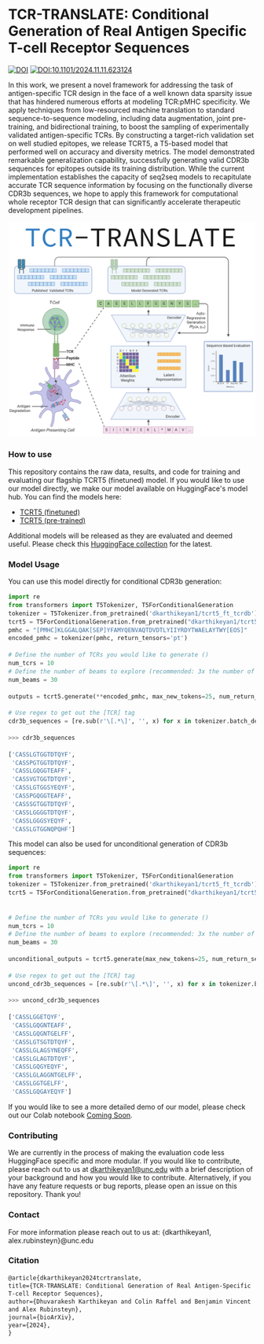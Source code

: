 # TCR-TRANSLATE: Conditional Generation of Real Antigen Specific T-cell Receptor Sequences

[![DOI](https://zenodo.org/badge/DOI/10.5281/zenodo.15068618.svg)](https://doi.org/10.5281/zenodo.15068618)
[![DOI:10.1101/2024.11.11.623124](http://img.shields.io/badge/DOI-10.1101/2024.11.11.623124-B31B1B.svg)](https://doi.org/10.1101/2024.11.11.623124)

In this work, we present a novel framework for addressing the task of antigen-specific TCR design in the face
of a well known data sparsity issue that has hindered numerous efforts at modeling TCR:pMHC specificity. 
We apply techniques from low-resourced machine translation to standard sequence-to-sequence modeling, including data augmentation, 
joint pre-training, and bidirectional training, to boost the sampling of experimentally validated antigen-specific TCRs. 
By constructing a target-rich validation set on well studied epitopes, we release TCRT5, a T5-based model that performed well on accuracy and diversity
metrics. The model demonstrated remarkable generalization capability, successfully generating valid CDR3b sequences for epitopes outside 
its training distribution. While the current implementation establishes the capacity of seq2seq models to recapitulate accurate 
TCR sequence information by focusing on the functionally diverse CDR3b sequences, we hope to apply this framework for computational 
whole receptor TCR design that can significantly accelerate therapeutic development pipelines.

![](assets/tcr_translate_logo2.png)

### How to use

This repository contains the raw data, results, and code for training and evaluating our flagship TCRT5 (finetuned) model. If you would 
like to use our model directly, we make our model available on HuggingFace's model hub. You can find the models here: 
 
 * [TCRT5 (finetuned)](https://huggingface.co/dkarthikeyan1/tcrt5_ft_tcrdb)
 * [TCRT5 (pre-trained)](https://huggingface.co/dkarthikeyan1/tcrt5_pre_tcrdb)

Additional models will be released as they are evaluated and deemed useful. Please check this 
[HuggingFace collection](https://huggingface.co/collections/dkarthikeyan1/tcr-translate-672d0c28f20af220669d073c) for the latest.
 
### Model Usage

You can use this model directly for conditional CDR3b generation:

```python
import re
from transformers import T5Tokenizer, T5ForConditionalGeneration
tokenizer = T5Tokenizer.from_pretrained('dkarthikeyan1/tcrt5_ft_tcrdb')
tcrt5 = T5ForConditionalGeneration.from_pretrained("dkarthikeyan1/tcrt5_ft_tcrdb")
pmhc = "[PMHC]KLGGALQAK[SEP]YFAMYQENVAQTDVDTLYIIYRDYTWAELAYTWY[EOS]"
encoded_pmhc = tokenizer(pmhc, return_tensors='pt')

# Define the number of TCRs you would like to generate ()
num_tcrs = 10
# Define the number of beams to explore (recommended: 3x the number of TCRs)
num_beams = 30

outputs = tcrt5.generate(**encoded_pmhc, max_new_tokens=25, num_return_sequences=num_tcrs, num_beams=num_beams)

# Use regex to get out the [TCR] tag
cdr3b_sequences = [re.sub(r'\[.*\]', '', x) for x in tokenizer.batch_decode(outputs, skip_special_tokens=True)]

>>> cdr3b_sequences

['CASSLGTGGTDTQYF',
 'CASSPGTGGTDTQYF',
 'CASSLGQGGTEAFF',
 'CASSVGTGGTDTQYF',
 'CASSLGTGGSYEQYF',
 'CASSPGQGGTEAFF',
 'CASSSGTGGTDTQYF',
 'CASSLGGGGTDTQYF',
 'CASSLGGGSYEQYF',
 'CASSLGTGGNQPQHF']
```

This model can also be used for unconditional generation of CDR3b sequences:

```python
import re
from transformers import T5Tokenizer, T5ForConditionalGeneration
tokenizer = T5Tokenizer.from_pretrained('dkarthikeyan1/tcrt5_ft_tcrdb')
tcrt5 = T5ForConditionalGeneration.from_pretrained("dkarthikeyan1/tcrt5_ft_tcrdb")


# Define the number of TCRs you would like to generate ()
num_tcrs = 10
# Define the number of beams to explore (recommended: 3x the number of TCRs)
num_beams = 30

unconditional_outputs = tcrt5.generate(max_new_tokens=25, num_return_sequences=num_tcrs, num_beams=num_beams)

# Use regex to get out the [TCR] tag
uncond_cdr3b_sequences = [re.sub(r'\[.*\]', '', x) for x in tokenizer.batch_decode(unconditional_outputs, skip_special_tokens=True)]

>>> uncond_cdr3b_sequences

['CASSLGGETQYF',
 'CASSLGQGNTEAFF',
 'CASSLGQGNTGELFF',
 'CASSLGTSGTDTQYF',
 'CASSLGLAGSYNEQFF',
 'CASSLGLAGTDTQYF',
 'CASSLGQGYEQYF',
 'CASSLGLAGGNTGELFF',
 'CASSLGGTGELFF',
 'CASSLGQGAYEQYF']
```

If you would like to see a more detailed demo of our model, please check out our Colab notebook [Coming Soon](google.com).

### Contributing

We are currently in the process of making the evaluation code less HuggingFace specific and more modular. If you would like to contribute, please reach out to us at dkarthikeyan1@unc.edu
with a brief description of your background and how you would like to contribute. Alternatively, if you have any feature requests or bug reports, please open an issue on this repository.
Thank you!

### Contact

For more information please reach out to us at: {dkarthikeyan1, alex.rubinsteyn}@unc.edu

### Citation

```
@article{dkarthikeyan2024tcrtranslate,
title={TCR-TRANSLATE: Conditional Generation of Real Antigen-Specific T-cell Receptor Sequences},
author={Dhuvarakesh Karthikeyan and Colin Raffel and Benjamin Vincent and Alex Rubinsteyn},
journal={bioArXiv},
year={2024},
}
```
